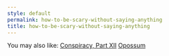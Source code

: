 ```yaml
---
style: default
permalink: how-to-be-scary-without-saying-anything
title: how-to-be-scary-without-saying-anything
---
```

You may also like:
[Conspiracy, Part XII](http://scp-wiki.net/conspiracy-part-xii)
[Opossum](http://scp-wiki.net/opossum)